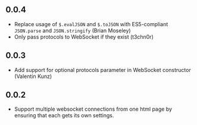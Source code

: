 ## 0.0.4

* Replace usage of `$.evalJSON` and `$.toJSON` with ES5-compliant `JSON.parse` and `JSON.stringify` (Brian Moseley)
* Only pass protocols to WebSocket if they exist (t3chn0r)

## 0.0.3

* Add support for optional protocols parameter in WebSocket constructor (Valentin Kunz)

## 0.0.2

* Support multiple websocket connections from one html page by ensuring that
  each gets its own settings.
